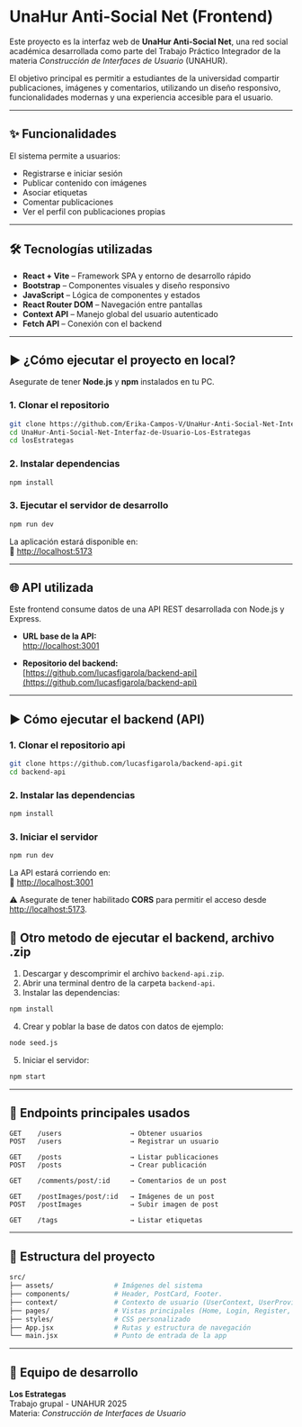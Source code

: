 # UnaHur Anti-Social Net (Frontend)

Este proyecto es la interfaz web de **UnaHur Anti-Social Net**, una red social académica desarrollada como parte del Trabajo Práctico Integrador de la materia *Construcción de Interfaces de Usuario* (UNAHUR).

El objetivo principal es permitir a estudiantes de la universidad compartir publicaciones, imágenes y comentarios, utilizando un diseño responsivo, funcionalidades modernas y una experiencia accesible para el usuario.

---

## ✨ Funcionalidades

El sistema permite a usuarios:

- Registrarse e iniciar sesión  
- Publicar contenido con imágenes  
- Asociar etiquetas  
- Comentar publicaciones  
- Ver el perfil con publicaciones propias  

---

## 🛠️ Tecnologías utilizadas

- **React + Vite** – Framework SPA y entorno de desarrollo rápido  
- **Bootstrap** – Componentes visuales y diseño responsivo  
- **JavaScript** – Lógica de componentes y estados  
- **React Router DOM** – Navegación entre pantallas  
- **Context API** – Manejo global del usuario autenticado  
- **Fetch API** – Conexión con el backend  

---

## ▶️ ¿Cómo ejecutar el proyecto en local?

Asegurate de tener **Node.js** y **npm** instalados en tu PC.

### 1. Clonar el repositorio

```bash
git clone https://github.com/Erika-Campos-V/UnaHur-Anti-Social-Net-Interfaz-de-Usuario-Los-Estrategas.git
cd UnaHur-Anti-Social-Net-Interfaz-de-Usuario-Los-Estrategas
cd losEstrategas
```

### 2. Instalar dependencias

```bash
npm install
```

### 3. Ejecutar el servidor de desarrollo

```bash
npm run dev
```

La aplicación estará disponible en:  
📍 [http://localhost:5173](http://localhost:5173)

---

## 🌐 API utilizada

Este frontend consume datos de una API REST desarrollada con Node.js y Express.

- **URL base de la API:**  
  [http://localhost:3001](http://localhost:3001)

- **Repositorio del backend:**  
  [https://github.com/lucasfigarola/backend-api](https://github.com/lucasfigarola/backend-api)

---

## ▶️ Cómo ejecutar el backend (API)

### 1. Clonar el repositorio api

```bash
git clone https://github.com/lucasfigarola/backend-api.git
cd backend-api
```

### 2. Instalar las dependencias

```bash
npm install
```

### 3. Iniciar el servidor

```bash
npm run dev
```

La API estará corriendo en:  
📍 [http://localhost:3001](http://localhost:3001)

⚠️ Asegurate de tener habilitado **CORS** para permitir el acceso desde [http://localhost:5173](http://localhost:5173).



## 📂 Otro metodo de ejecutar el backend, archivo .zip

1. Descargar y descomprimir el archivo `backend-api.zip`.
2. Abrir una terminal dentro de la carpeta `backend-api`.
3. Instalar las dependencias:

```bash
npm install
```

4. Crear y poblar la base de datos con datos de ejemplo:

```bash
node seed.js
```

5. Iniciar el servidor:

```bash
npm start
```

---

## 🔀 Endpoints principales usados

```http
GET    /users                 → Obtener usuarios
POST   /users                 → Registrar un usuario

GET    /posts                 → Listar publicaciones
POST   /posts                 → Crear publicación

GET    /comments/post/:id     → Comentarios de un post

GET    /postImages/post/:id   → Imágenes de un post
POST   /postImages            → Subir imagen de post

GET    /tags                  → Listar etiquetas
```

---

## 📁 Estructura del proyecto

```bash
src/
├── assets/               # Imágenes del sistema
├── components/           # Header, PostCard, Footer.
├── context/              # Contexto de usuario (UserContext, UserProvider)
├── pages/                # Vistas principales (Home, Login, Register, Profile)
├── styles/               # CSS personalizado
├── App.jsx               # Rutas y estructura de navegación
└── main.jsx              # Punto de entrada de la app
```

---

## 👥 Equipo de desarrollo

**Los Estrategas**  
Trabajo grupal - UNAHUR 2025  
Materia: *Construcción de Interfaces de Usuario*
